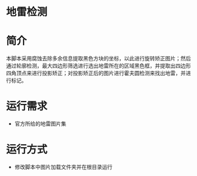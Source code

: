 # 地雷检测

# 简介

本脚本采用腐蚀去除多余信息提取黑色方块的坐标，以此进行旋转矫正图片；然后通过轮廓检测，最大四边形筛选进行选出地雷所在的区域黑色框，并提取出四边形四角顶点来进行投影矫正；对投影矫正后的图片进行霍夫圆检测来找出地雷，并进行标记。

# 运行需求

- 官方所给的地雷图片集

# 运行方式

- 修改脚本中图片加载文件夹并在根目录运行
